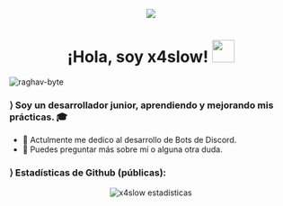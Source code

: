 <p align="Center" ><img src="https://forthebadge.com/images/badges/contains-cat-gifs.svg"</p>

<h1 align="Center"> ¡Hola, soy x4slow! <img src="https://media.giphy.com/media/WUlplcMpOCEmTGBtBW/giphy.gif" width="40px"> </h1>
<p align="left"> <img src="https://komarev.com/ghpvc/?username=x4slow" alt="raghav-byte" /> </p>

### ⟩ Soy un desarrollador junior, aprendiendo y mejorando mis prácticas. 🎓

- 🔭 Actulmente me dedico al desarrollo de Bots de Discord.
- 💬 Puedes preguntar más sobre mí o alguna otra duda.

### ⟩ Estadísticas de Github (públicas):
<p align="center" >
<img alt="x4slow estadísticas" src="https://github-readme-stats.vercel.app/api?username=x4slow&show_icons=true&theme=merko"  > </p>
